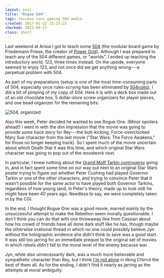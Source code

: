 ```yaml
---
layout: post
title: "Rogue 504"
tags: reviews cons gaming 504 media
created: 2017-01-22 23:23:23
checked: 2022-09-27
class: short
---
```

Last weekend at Arisia I got to teach some [504](https://boardgamegeek.com/boardgame/175878/504) (the modular board game by Friedemann Friese, the creator of [Power Grid](https://boardgamegeek.com/boardgame/2651/power-grid)).  Although I was prepared to teach any of the 504 different games, or "worlds", I ended up teaching the introductory world, 123, three times instead.  On the upside, everyone seemed to enjoy 123, and not once did we get anything wrong---a perpetual problem with 504.

As part of my preparations (setup is one of the most time-consuming parts of 504, especially once rules-scrying has been eliminated by [504rules](http://504rules.github.io/)), I did a bit of pimping of my copy of 504.  Here it is with a deck box made out of an old chocolate box, 5 dollar-store screw organizers for player pieces, and one bead organizer for the remaining bits:

![504, organized](https://cf.geekdo-images.com/o-H5Bc_aAltNo28arWCNnw__imagepage/img/qICQsX-rYtYzib310-t6oNNpnh4=/fit-in/900x600/filters:no_upscale():strip_icc()/pic3365399.jpg)

Also this week, Peter decided he wanted to see Rogue One.  (Minor spoilers ahead!)  I went in with the dim impression that the movie was going to provide some back story for Rey---the butt-kicking, Force-overclocked Mary Sue character from the last movie ("Star Wars: The Force Awakens," for those no longer keeping track).  So I spent much of the movie uncertain about which Death Star it was this time, and which original Star Wars character was going to pop out of the woodwork next.

In particular, I knew nothing about the [Grand Moff Tarkin controversy](http://www.polygon.com/platform/amp/2016/12/27/14092060/rogue-one-star-wars-grand-moff-tarkin-princess-leia) going in, and in fact spent some time on our way out next to an original Star Wars poster trying to figure out whether Peter Cushing had played Governor Tarkin or one of the other characters, and trying to convince Peter that it wasn't possible for the same actor to have played both Governor Tarkins, regardless of how young (and, in Peter's theory, made up to look old) he might have been 40 years ago.  Needless to say, we were completely taken in by the CGI.

In the end, I thought Rogue One was a good movie, marred mainly by the unsuccessful attempt to make the Rebellion seem morally questionable.  I don't think you can do that with one throwaway line from Cassian about how his crowd of friends have all done dark stuff like he has, though maybe the otherwise irrational thread in which no one could possibly believe Jyn without the holographic evidence she didn't think to save was a good start.  It was still too jarring for an immediate prequel to the original set of movies in which rebels *didn't* fall to the moral level of the enemy because war.

Jyn, while also unnecessarily dark, was a much more believable and sympathetic character than Rey, but I think [I'm not alone](http://www.businessinsider.com/every-character-in-rogue-one-ranked-2016-12/#1-chirrut-mwe-30) in liking Chirrut the best of them all.  As for the ending, I didn't find it nearly as jarring as the attempts at moral ambiguity.
